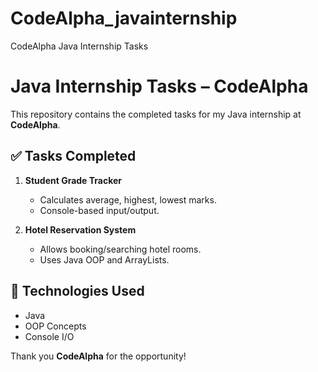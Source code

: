 # CodeAlpha_javainternship
CodeAlpha Java Internship Tasks
# Java Internship Tasks – CodeAlpha

This repository contains the completed tasks for my Java internship at **CodeAlpha**.

## ✅ Tasks Completed

1. **Student Grade Tracker**

   * Calculates average, highest, lowest marks.
   * Console-based input/output.

2. **Hotel Reservation System**

   * Allows booking/searching hotel rooms.
   * Uses Java OOP and ArrayLists.

## 🔧 Technologies Used

* Java
* OOP Concepts
* Console I/O

Thank you **CodeAlpha** for the opportunity!
